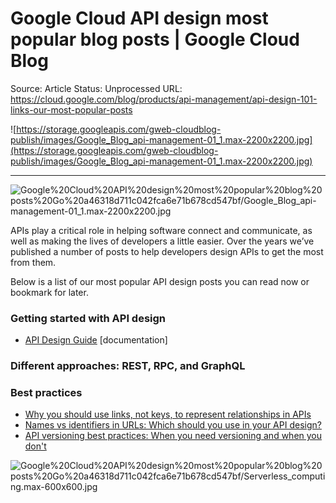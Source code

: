 # Google Cloud API design most popular blog posts | Google Cloud Blog

Source: Article
Status: Unprocessed
URL: https://cloud.google.com/blog/products/api-management/api-design-101-links-our-most-popular-posts

![https://storage.googleapis.com/gweb-cloudblog-publish/images/Google_Blog_api-management-01_1.max-2200x2200.jpg](https://storage.googleapis.com/gweb-cloudblog-publish/images/Google_Blog_api-management-01_1.max-2200x2200.jpg)

---

![Google%20Cloud%20API%20design%20most%20popular%20blog%20posts%20Go%20a46318d711c042fca6e71b678cd547bf/Google_Blog_api-management-01_1.max-2200x2200.jpg](Google%20Cloud%20API%20design%20most%20popular%20blog%20posts%20Go%20a46318d711c042fca6e71b678cd547bf/Google_Blog_api-management-01_1.max-2200x2200.jpg)

APIs play a critical role in helping software connect and communicate, as well as making the lives of developers a little easier. Over the years we’ve published a number of posts to help developers design APIs to get the most from them.

Below is a list of our most popular API design posts you can read now or bookmark for later.

### Getting started with API design

- [API Design Guide](https://cloud.google.com/apis/design) [documentation]

### Different approaches: REST, RPC, and GraphQL

### Best practices

- [Why you should use links, not keys, to represent relationships in APIs](https://cloud.google.com/blog/products/application-development/api-design-why-you-should-use-links-not-keys-to-represent-relationships-in-apis)
- [Names vs identifiers in URLs: Which should you use in your API design?](https://cloud.google.com/blog/products/api-management/api-design-choosing-between-names-and-identifiers-in-urls)
- [API versioning best practices: When you need versioning and when you don't](https://cloud.google.com/blog/products/api-management/common-misconceptions-about-api-versioning)

![Google%20Cloud%20API%20design%20most%20popular%20blog%20posts%20Go%20a46318d711c042fca6e71b678cd547bf/Serverless_computing.max-600x600.jpg](Google%20Cloud%20API%20design%20most%20popular%20blog%20posts%20Go%20a46318d711c042fca6e71b678cd547bf/Serverless_computing.max-600x600.jpg)
